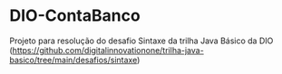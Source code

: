 # DIO-ContaBanco
Projeto para resolução do desafio Sintaxe da trilha Java Básico da DIO
(https://github.com/digitalinnovationone/trilha-java-basico/tree/main/desafios/sintaxe)

